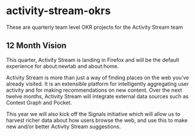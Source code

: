 # activity-stream-okrs
These are quarterly team level OKR projects for the Activity Stream team

## 12 Month Vision
This quarter, Activity Stream is landing in Firefox and will be the default experience for about:newtab and about:home.

Activity Stream is more than just a way of finding places on the web you’ve already visited.  It is an extensible platform for intelligently aggregating user activity and for making recommendations on new content.   Over the next twelve months, Activity Stream will integrate external data sources such as Context Graph and Pocket. 

This year we will also kick off the Signals initiative which will allow us to harvest richer data about how users browse the web, and use this to make new and/or better Activity Stream suggestions.  
